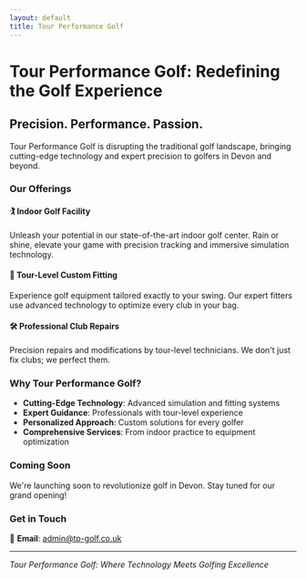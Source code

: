 ```yaml
---
layout: default
title: Tour Performance Golf
---
```


# Tour Performance Golf: Redefining the Golf Experience

## Precision. Performance. Passion.

Tour Performance Golf is disrupting the traditional golf landscape, bringing cutting-edge technology and expert precision to golfers in Devon and beyond.

### Our Offerings

#### 🏌️ Indoor Golf Facility
Unleash your potential in our state-of-the-art indoor golf center. Rain or shine, elevate your game with precision tracking and immersive simulation technology.

#### 🔧 Tour-Level Custom Fitting
Experience golf equipment tailored exactly to your swing. Our expert fitters use advanced technology to optimize every club in your bag.

#### 🛠️ Professional Club Repairs
Precision repairs and modifications by tour-level technicians. We don't just fix clubs; we perfect them.

### Why Tour Performance Golf?

- **Cutting-Edge Technology**: Advanced simulation and fitting systems
- **Expert Guidance**: Professionals with tour-level experience
- **Personalized Approach**: Custom solutions for every golfer
- **Comprehensive Services**: From indoor practice to equipment optimization

### Coming Soon

We're launching soon to revolutionize golf in Devon. Stay tuned for our grand opening!

### Get in Touch

📧 **Email**: [admin@tp-golf.co.uk](mailto:admin@tp-golf.co.uk)



---

*Tour Performance Golf: Where Technology Meets Golfing Excellence*

